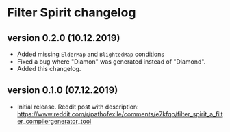 # Filter Spirit changelog

## version 0.2.0 (10.12.2019)

- Added missing `ElderMap` and `BlightedMap` conditions
- Fixed a bug where "Diamon" was generated instead of "Diamond".
- Added this changelog.

## version 0.1.0 (07.12.2019)

- Initial release. Reddit post with description: https://www.reddit.com/r/pathofexile/comments/e7kfqo/filter_spirit_a_filter_compilergenerator_tool
